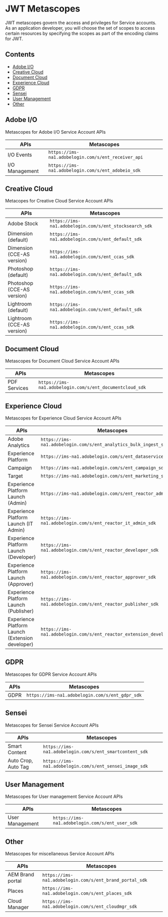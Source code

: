 
# JWT Metascopes

JWT metascopes govern the access and privileges for Service accounts. As an application developer, you will choose the set of scopes to access certain resources by specifying the scopes as part of the encoding claims for JWT.

<!-- doctoc command: doctoc . --title "## Contents" --entryprefix 1. --gitlab --maxlevel 3 -->

<!-- START doctoc generated TOC please keep comment here to allow auto update -->
<!-- DON'T EDIT THIS SECTION, INSTEAD RE-RUN doctoc TO UPDATE -->
## Contents

- [Adobe I/O](#adobe-io)
- [Creative Cloud](#creative-cloud)
- [Document Cloud](#document-cloud)
- [Experience Cloud](#experience-cloud)
- [GDPR](#gdpr)
- [Sensei](#sensei)
- [User Management](#user-management)
- [Other](#other)
<!-- END doctoc generated TOC please keep comment here to allow auto update -->

## Adobe I/O
Metascopes for Adobe I/O Service Account APIs

APIs | Metascopes
---|---
I/O Events | ``https://ims-na1.adobelogin.com/s/ent_receiver_api``
I/O Management | ``https://ims-na1.adobelogin.com/s/ent_adobeio_sdk``


## Creative Cloud
Metacopes for Creative Cloud Service Account APIs

APIs | Metascopes
---|---
Adobe Stock | ``https://ims-na1.adobelogin.com/s/ent_stocksearch_sdk``
Dimension (default) | ``https://ims-na1.adobelogin.com/s/ent_default_sdk`` 
Dimension (CCE-AS version) | ``https://ims-na1.adobelogin.com/s/ent_ccas_sdk``
Photoshop (default) |  ``https://ims-na1.adobelogin.com/s/ent_default_sdk`` 
Photoshop (CCE-AS version) | ``https://ims-na1.adobelogin.com/s/ent_ccas_sdk``
Lightroom (default) |  ``https://ims-na1.adobelogin.com/s/ent_default_sdk`` 
Lightroom (CCE-AS version) | ``https://ims-na1.adobelogin.com/s/ent_ccas_sdk``


## Document Cloud
Metascopes for Document Cloud Service Account APIs

APIs | Metascopes
---- | ----
PDF Services | ``https://ims-na1.adobelogin.com/s/ent_documentcloud_sdk``

## Experience Cloud
Metascopes for Experience Cloud Service Account APIs

APIs | Metascopes
---|---
Adobe Analytics | ``https://ims-na1.adobelogin.com/s/ent_analytics_bulk_ingest_sdk``
Experience Platform | ``https://ims-na1.adobelogin.com/s/ent_dataservices_sdk``
Campaign | ``https://ims-na1.adobelogin.com/s/ent_campaign_sdk``
Target | ``https://ims-na1.adobelogin.com/s/ent_marketing_sdk``
Experience Platform Launch (Admin) | ``https://ims-na1.adobelogin.com/s/ent_reactor_admin_sdk``
Experience Platform Launch (IT Admin) | ``https://ims-na1.adobelogin.com/s/ent_reactor_it_admin_sdk``
Experience Platform Launch (Developer) | ``https://ims-na1.adobelogin.com/s/ent_reactor_developer_sdk``
Experience Platform Launch (Approver) | ``https://ims-na1.adobelogin.com/s/ent_reactor_approver_sdk``
Experience Platform Launch (Publisher) | ``https://ims-na1.adobelogin.com/s/ent_reactor_publisher_sdk``
Experience Platform Launch (Extension developer) | ``https://ims-na1.adobelogin.com/s/ent_reactor_extension_developer_sdk``

## GDPR
Metascopes for GDPR Service Account APIs

APIs | Metascopes
---|---
GDPR | ``https://ims-na1.adobelogin.com/s/ent_gdpr_sdk``


## Sensei 
Metascopes for Sensei Service Account APIs

APIs | Metascopes
---|---
Smart Content | ``https://ims-na1.adobelogin.com/s/ent_smartcontent_sdk``
Auto Crop, Auto Tag | ``https://ims-na1.adobelogin.com/s/ent_sensei_image_sdk``


## User Management
Metascopes for User management Service Account APIs

APIs | Metascopes
---|---
User Management | ``https://ims-na1.adobelogin.com/s/ent_user_sdk``

## Other
Metascopes for miscellaneous Service Account APIs

APIs | Metascopes
---- | ----
AEM Brand portal | ``https://ims-na1.adobelogin.com/s/ent_brand_portal_sdk``
Places | ``https://ims-na1.adobelogin.com/s/ent_places_sdk``
Cloud Manager | ``https://ims-na1.adobelogin.com/s/ent_cloudmgr_sdk``


